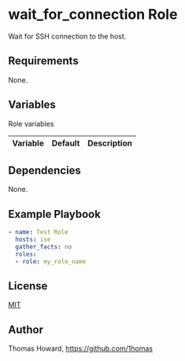# wait_for_connection Role

Wait for SSH connection to the host.

## Requirements

None.

## Variables

Role variables

| Variable | Default | Description |
| -------- | ------- | ----------- |

## Dependencies

None.

## Example Playbook

```yaml
- name: Test Role
  hosts: ise
  gather_facts: no
  roles:
  - role: my_role_name
```

## License

[MIT](https://mit-license.org/)

## Author

Thomas Howard, <https://github.com/1homas>
